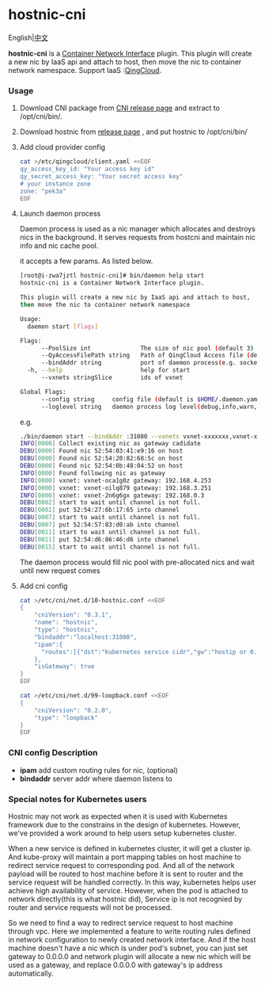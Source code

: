# hostnic-cni

English|[中文](README_zh.md)

**hostnic-cni** is a [Container Network Interface](https://github.com/containernetworking/cni) plugin. This plugin will create a new nic by IaaS api and attach to host, then move the nic to container network namespace. Support IaaS :[QingCloud](http://qingcloud.com).

### Usage

1. Download CNI package from [CNI release page](https://github.com/containernetworking/cni/releases) and extract to /opt/cni/bin/.
1. Download hostnic from  [release page](https://github.com/yunify/hostnic-cni/releases) , and put hostnic to /opt/cni/bin/
1. Add cloud provider config

    ```bash
    cat >/etc/qingcloud/client.yaml <<EOF
    qy_access_key_id: "Your access key id"
    qy_secret_access_key: "Your secret access key"
    # your instance zone
    zone: "pek3a"
    EOF
    ```
    
1. Launch daemon process

    Daemon process is used as a nic manager which allocates and destroys nics in the background. It serves requests from hostcni and maintain nic info and nic cache pool.

    it accepts a few params. As listed below.

    ```bash
    [root@i-zwa7jztl hostnic-cni]# bin/daemon help start
    hostnic-cni is a Container Network Interface plugin.

    This plugin will create a new nic by IaaS api and attach to host,
    then move the nic to container network namespace

    Usage:
      daemon start [flags]

    Flags:
          --PoolSize int              The size of nic pool (default 3)
          --QyAccessFilePath string   Path of QingCloud Access file (default "/etc/qingcloud/client.yaml")
          --bindAddr string           port of daemon process(e.g. socket port 127.0.0.1:31080 [fe80::1%lo0]:80 ) (default ":31080")
      -h, --help                      help for start
          --vxnets stringSlice        ids of vxnet

    Global Flags:
          --config string     config file (default is $HOME/.daemon.yaml)
          --loglevel string   daemon process log level(debug,info,warn,error) (default "info")

    ```

    e.g.

    ```bash
    ./bin/daemon start --bindAddr :31080 --vxnets vxnet-xxxxxxx,vxnet-xxxxxxx --PoolSize 3 --loglevel debug
    INFO[0000] Collect existing nic as gateway cadidate     
    DEBU[0000] Found nic 52:54:03:41:e9:16 on host          
    DEBU[0000] Found nic 52:54:20:82:68:5c on host          
    DEBU[0000] Found nic 52:54:0b:48:04:52 on host          
    INFO[0000] Found following nic as gateway               
    INFO[0000] vxnet: vxnet-oca1g0z gateway: 192.168.4.253  
    INFO[0000] vxnet: vxnet-oilq879 gateway: 192.168.3.251  
    INFO[0000] vxnet: vxnet-2n6g6gx gateway: 192.168.0.3    
    DEBU[0002] start to wait until channel is not full.     
    DEBU[0002] put 52:54:27:6b:17:65 into channel           
    DEBU[0007] start to wait until channel is not full.     
    DEBU[0007] put 52:54:57:83:d0:ab into channel           
    DEBU[0011] start to wait until channel is not full.     
    DEBU[0011] put 52:54:d6:86:46:d6 into channel           
    DEBU[0015] start to wait until channel is not full.   
    ```

    The daemon process would fill nic pool with pre-allocated nics and wait until new request comes

1. Add cni config

    ```bash
    cat >/etc/cni/net.d/10-hostnic.conf <<EOF
    {
        "cniVersion": "0.3.1",
        "name": "hostnic",
        "type": "hostnic",
        "bindaddr":"localhost:31080",
        "ipam":{
          "routes":[{"dst":"kubernetes service cidr","gw":"hostip or 0.0.0.0"}]
        },
        "isGateway": true
    }
    EOF

    cat >/etc/cni/net.d/99-loopback.conf <<EOF
    {
        "cniVersion": "0.2.0",
        "type": "loopback"
    }
    EOF
    ```

### CNI config Description

* **ipam** add custom routing rules for nic, (optional)
* **bindaddr** server addr where daemon listens to

### Special notes for Kubernetes users

Hostnic may not work as expected when it is used with Kubernetes framework due to the constrains in the design of kubernetes. However, we've provided a work around to help users setup kubernetes cluster.

When a new service is defined in kubernetes cluster, it will get a cluster ip. And kube-proxy will maintain a port mapping tables on host machine to redirect service request to corresponding pod. And all of the network payload will be routed to host machine before it is sent to router and the service request will be handled correctly. In this way, kubernetes helps user achieve high availability of service. However, when the pod is attached to network directly(this is what hostnic did), Service ip is not recognied by router and service requests will not be processed.

So we need to find a way to redirect service request to host machine through vpc. Here we implemented a feature to write routing rules defined in network configuration to newly created network interface. And if the host machine doesn't have a nic which is under pod's subnet, you can just set gateway to 0.0.0.0 and network plugin will allocate a new nic which will be used as a gateway, and replace 0.0.0.0 with gateway's ip address automatically.
